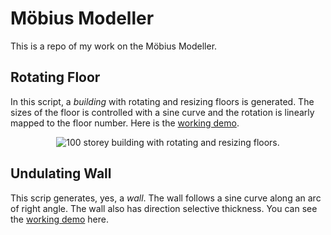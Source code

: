 # Möbius Modeller
This is a repo of my work on the Möbius Modeller.

## Rotating Floor

In this script, a _building_ with rotating and resizing floors is generated. The sizes of the floor is controlled with a sine curve and the rotation is linearly mapped to the floor number. Here is the [working demo](https://mobius-08.design-automation.net/editor?file=https:%2F%2Fkichappa.github.io%2FfileShare%2Fw1_s3_u3_demo_law_curves_exp.mob&node=1&defaultViewer=cad).

<p align="center">
  <img src="/M%C3%B6bius%20Modeller%20-%20Example%201.png" alt="100 storey building with rotating and resizing floors."/>
</p>

<!-- ![100 storey building with rotating and resizing floors](/M%C3%B6bius%20Modeller/M%C3%B6bius%20Modeller%20-%20Example%201.png#center) -->


## Undulating Wall
This scrip generates, yes, a _wall_. The wall follows a sine curve along an arc of right angle. The wall also has direction selective thickness. You can see the [working demo](https://mobius-08.design-automation.net/dashboard?file=https:%2F%2Fkichappa.github.io%2FfileShare%2FWeek1_Coding_Assignment.mob&node=1&defaultViewer=cad) here. 
